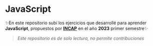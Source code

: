 # JavaScript
✨En este repositorio subí los ejercicios que desarrollé para aprender **JavaScript**, propuestos por **[INCAP](https://www.incap.edu.co/)** en el año **2023** primer semestre✨

> _Este repositorio es de solo lectura, no permite contribuciones_
